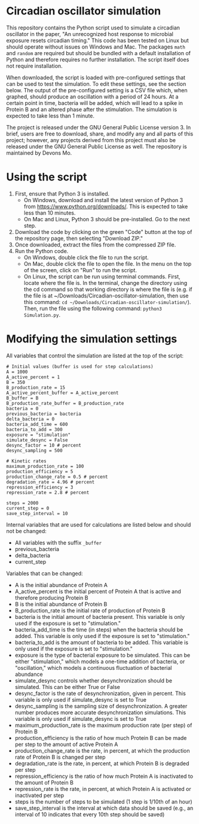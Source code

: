# Circadian oscillator simulation

This repository contains the Python script used to simulate a circadian oscillator in the paper, "An unrecognized host response to microbial exposure resets circadian timing." This code has been tested on Linux but should operate without issues on Windows and Mac. The packages `math` and `random` are required but should be bundled with a default installation of Python and therefore requires no further installation. The script itself does not require installation.

When downloaded, the script is loaded with pre-configured settings that can be used to test the simulation. To edit these settings, see the section below. The output of the pre-configured setting is a CSV file which, when graphed, should produce an oscillation with a period of 24 hours. At a certain point in time, bacteria will be added, which will lead to a spike in Protein B and an altered phase after the stimulation. The simulation is expected to take less than 1 minute.

The project is released under the GNU General Public License version 3. In brief, users are free to download, share, and modify any and all parts of this project; however, any projects derived from this project must also be released under the GNU General Public License as well. The repository is maintained by Devons Mo.

# Using the script
1. First, ensure that Python 3 is installed.
   * On Windows, download and install the latest version of Python 3 from https://www.python.org/downloads/. This is expected to take less than 10 minutes.
   * On Mac and Linux, Python 3 should be pre-installed. Go to the next step.
2. Download the code by clicking on the green "Code" button at the top of the repository page, then selecting "Download ZIP."
3. Once downloaded, extract the files from the compressed ZIP file.
4. Run the Python code.
   * On Windows, double click the file to run the script.
   * On Mac, double click the file to open the file. In the menu on the top of the screen, click on "Run" to run the script.
   * On Linux, the script can be run using terminal commands. First, locate where the file is. In the terminal, change the directory using the cd command so that working directory is where the file is (e.g. if the file is at ~/Downloads/Circadian-oscillator-simulation, then use this command: `cd ~/Downloads/Circadian-oscillator-simulation/`). Then, run the file using the following command: `python3 Simulation.py`.

# Modifying the simulation settings
All variables that control the simulation are listed at the top of the script:
```
# Initial values (buffer is used for step calculations)
A = 1000
A_active_percent = 1
B = 350
B_production_rate = 15
A_active_percent_buffer = A_active_percent
B_buffer = B
B_production_rate_buffer = B_production_rate
bacteria = 0
previous_bacteria = bacteria
delta_bacteria = 0
bacteria_add_time = 600
bacteria_to_add = 300
exposure = "stimulation"
simulate_desync = False
desync_factor = 10 # percent
desync_sampling = 500

# Kinetic rates
maximum_production_rate = 100
production_efficiency = 5
production_change_rate = 0.5 # percent
degradation_rate = 4.96 # percent
repression_efficiency = 3
repression_rate = 2.8 # percent

steps = 2000
current_step = 0
save_step_interval = 10
```
Internal variables that are used for calculations are listed below and should not be changed:
* All variables with the suffix `_buffer`
* previous_bacteria
* delta_bacteria
* current_step

Variables that can be changed:
* A is the initial abundance of Protein A
* A_active_percent is the initial percent of Protein A that is active and therefore producing Protein B
* B is the initial abundance of Protein B
* B_production_rate is the initial rate of production of Protein B
* bacteria is the initial amount of bacteria present. This variable is only used if the exposure is set to "stimulation."
* bacteria_add_time is the time (in steps) when the bacteria should be added. This variable is only used if the exposure is set to "stimulation."
* bacteria_to_add is the amount of bacteria to be added. This variable is only used if the exposure is set to "stimulation."
* exposure is the type of bacterial exposure to be simulated. This can be either "stimulation," which models a one-time addition of bacteria, or "oscillation," which models a continuous fluctuation of bacterial abundance
* simulate_desync controls whether desynchronization should be simulated. This can be either True or False
* desync_factor is the rate of desynchronization, given in percent. This variable is only used if simulate_desync is set to True
* desync_sampling is the sampling size of desynchronization. A greater number produces more accurate desynchronization simulations. This variable is only used if simulate_desync is set to True
* maximum_production_rate is the maximum production rate (per step) of Protein B
* production_efficiency is the ratio of how much Protein B can be made per step to the amount of active Protein A
* production_change_rate is the rate, in percent, at which the production rate of Protein B is changed per step
* degradation_rate is the rate, in percent, at which Protein B is degraded per step
* repression_efficiency is the ratio of how much Protein A is inactivated to the amount of Protein B
* repression_rate is the rate, in percent, at which Protein A is activated or inactivated per step
* steps is the number of steps to be simulated (1 step is 1/10th of an hour)
* save_step_interval is the interval at which data should be saved (e.g., an interval of 10 indicates that every 10th step should be saved)


